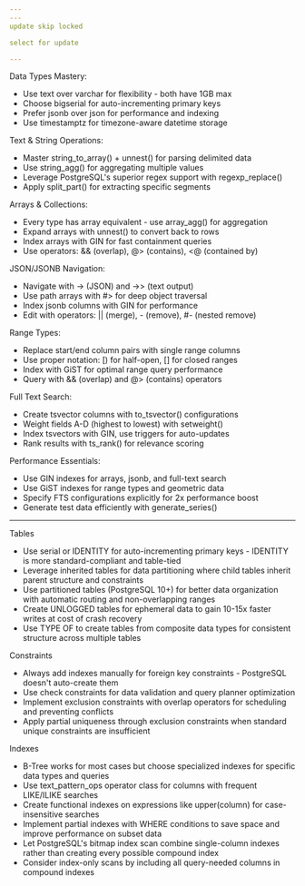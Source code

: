 ```yaml
---
---
update skip locked 

select for update 

---
```



  Data Types Mastery:
  - Use text over varchar for flexibility - both have 1GB max
  - Choose bigserial for auto-incrementing primary keys
  - Prefer jsonb over json for performance and indexing
  - Use timestamptz for timezone-aware datetime storage

  Text & String Operations:
  - Master string_to_array() + unnest() for parsing delimited data
  - Use string_agg() for aggregating multiple values
  - Leverage PostgreSQL's superior regex support with regexp_replace()
  - Apply split_part() for extracting specific segments

  Arrays & Collections:
  - Every type has array equivalent - use array_agg() for aggregation
  - Expand arrays with unnest() to convert back to rows
  - Index arrays with GIN for fast containment queries
  - Use operators: && (overlap), @> (contains), <@ (contained by)

  JSON/JSONB Navigation:
  - Navigate with -> (JSON) and ->> (text output)
  - Use path arrays with #> for deep object traversal
  - Index jsonb columns with GIN for performance
  - Edit with operators: || (merge), - (remove), #- (nested remove)

  Range Types:
  - Replace start/end column pairs with single range columns
  - Use proper notation: [) for half-open, [] for closed ranges
  - Index with GiST for optimal range query performance
  - Query with && (overlap) and @> (contains) operators

  Full Text Search:
  - Create tsvector columns with to_tsvector() configurations
  - Weight fields A-D (highest to lowest) with setweight()
  - Index tsvectors with GIN, use triggers for auto-updates
  - Rank results with ts_rank() for relevance scoring

  Performance Essentials:
  - Use GIN indexes for arrays, jsonb, and full-text search
  - Use GiST indexes for range types and geometric data
  - Specify FTS configurations explicitly for 2x performance boost
  - Generate test data efficiently with generate_series()

---

  Tables

  - Use serial or IDENTITY for auto-incrementing primary keys - IDENTITY is more
  standard-compliant and table-tied
  - Leverage inherited tables for data partitioning where child tables inherit
  parent structure and constraints
  - Use partitioned tables (PostgreSQL 10+) for better data organization with
  automatic routing and non-overlapping ranges
  - Create UNLOGGED tables for ephemeral data to gain 10-15x faster writes at cost
  of crash recovery
  - Use TYPE OF to create tables from composite data types for consistent structure
   across multiple tables

  Constraints

  - Always add indexes manually for foreign key constraints - PostgreSQL doesn't
  auto-create them
  - Use check constraints for data validation and query planner optimization
  - Implement exclusion constraints with overlap operators for scheduling and
  preventing conflicts
  - Apply partial uniqueness through exclusion constraints when standard unique
  constraints are insufficient

  Indexes

  - B-Tree works for most cases but choose specialized indexes for specific data
  types and queries
  - Use text_pattern_ops operator class for columns with frequent LIKE/ILIKE
  searches
  - Create functional indexes on expressions like upper(column) for
  case-insensitive searches
  - Implement partial indexes with WHERE conditions to save space and improve
  performance on subset data
  - Let PostgreSQL's bitmap index scan combine single-column indexes rather than
  creating every possible compound index
  - Consider index-only scans by including all query-needed columns in compound
  indexes